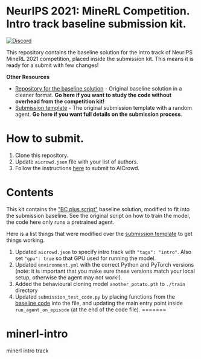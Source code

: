 # NeurIPS 2021: MineRL Competition. Intro track baseline submission kit.

[![Discord](https://img.shields.io/discord/565639094860775436.svg)](https://discord.gg/BT9uegr)

This repository contains the baseline solution for the intro track of NeurIPS MineRL 2021 competition,
placed inside the submission kit. This means it is ready for a submit with few changes!

**Other Resources**
- [Repository for the baseline solution](https://github.com/KarolisRam/MineRL2021-Intro-baselines) - Original baseline solution in a cleaner format. **Go here if you want to study the code without overhead from the competition kit!**
- [Submission template](https://github.com/minerllabs/competition_submission_template/) - The original submission template with a random agent. **Go here if you want full details on the submission process**.

# How to submit.

1. Clone this repository.
2. Update `aicrowd.json` file with your list of authors.
3. Follow the instructions [here](https://github.com/minerllabs/competition_submission_template/#how-to-submit) to submit to AICrowd.

# Contents

This kit contains the ["BC plus script"](https://github.com/KarolisRam/MineRL2021-Intro-baselines/blob/main/standalone/BC_plus_script.py) baseline
solution, modified to fit into the submission baseline. See the original script on how to train the model, the code here only runs a pretrained agent.

Here is a list things that were modified over the [submission template](https://github.com/minerllabs/competition_submission_template/) to get things working.

1) Updated `aicrowd.json` to specify intro track with `"tags": "intro"`. Also set `"gpu": true` so that GPU used for running the model.
2) Updated `environment.yml` with the correct Python and PyTorch versions (note: it is important that you make sure these versions match your local setup, otherwise the agent may not work!).
3) Added the behavioural cloning model `another_potato.pth`  to `./train` directory
4) Updated `submission_test_code.py` by placing functions from the [baseline code](https://github.com/KarolisRam/MineRL2021-Intro-baselines/blob/main/standalone/BC_plus_script.py) into the file, and updating the main entry point inside `run_agent_on_episode` (at the end of the code file).
=======
# minerl-intro

minerl intro track